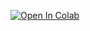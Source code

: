 <a href="https://colab.research.google.com/github/dauparas/ProteinMPNN/blob/main/colab_notebooks/quickdemo.ipynb" target="_parent"><img src="https://colab.research.google.com/assets/colab-badge.svg" alt="Open In Colab"/></a>
